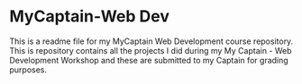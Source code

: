# MyCaptain-Web Dev

This is a readme file for my MyCaptain Web Development course repository.
This is repository contains all the projects I did during my My Captain - Web Development Workshop and these are submitted to my Captain for grading purposes.
